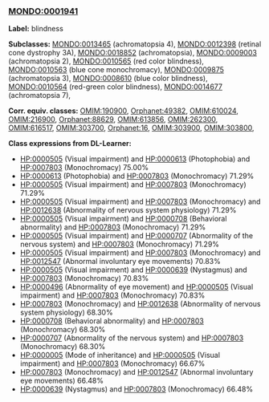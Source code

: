 
### [MONDO:0001941](http://purl.obolibrary.org/obo/MONDO_0001941)
**Label:** blindness

**Subclasses:** [MONDO:0013465](http://purl.obolibrary.org/obo/MONDO_0013465) (achromatopsia 4), [MONDO:0012398](http://purl.obolibrary.org/obo/MONDO_0012398) (retinal cone dystrophy 3A), [MONDO:0018852](http://purl.obolibrary.org/obo/MONDO_0018852) (achromatopsia), [MONDO:0009003](http://purl.obolibrary.org/obo/MONDO_0009003) (achromatopsia 2), [MONDO:0010565](http://purl.obolibrary.org/obo/MONDO_0010565) (red color blindness), [MONDO:0010563](http://purl.obolibrary.org/obo/MONDO_0010563) (blue cone monochromacy), [MONDO:0009875](http://purl.obolibrary.org/obo/MONDO_0009875) (achromatopsia 3), [MONDO:0008610](http://purl.obolibrary.org/obo/MONDO_0008610) (blue color blindness), [MONDO:0010564](http://purl.obolibrary.org/obo/MONDO_0010564) (red-green color blindness), [MONDO:0014677](http://purl.obolibrary.org/obo/MONDO_0014677) (achromatopsia 7), 

**Corr. equiv. classes:** [OMIM:190900](http://purl.obolibrary.org/obo/OMIM_190900), [Orphanet:49382](http://www.orpha.net/ORDO/Orphanet_49382), [OMIM:610024](http://purl.obolibrary.org/obo/OMIM_610024), [OMIM:216900](http://purl.obolibrary.org/obo/OMIM_216900), [Orphanet:88629](http://www.orpha.net/ORDO/Orphanet_88629), [OMIM:613856](http://purl.obolibrary.org/obo/OMIM_613856), [OMIM:262300](http://purl.obolibrary.org/obo/OMIM_262300), [OMIM:616517](http://purl.obolibrary.org/obo/OMIM_616517), [OMIM:303700](http://purl.obolibrary.org/obo/OMIM_303700), [Orphanet:16](http://www.orpha.net/ORDO/Orphanet_16), [OMIM:303900](http://purl.obolibrary.org/obo/OMIM_303900), [OMIM:303800](http://purl.obolibrary.org/obo/OMIM_303800), 

**Class expressions from DL-Learner:**

- [HP:0000505](http://purl.obolibrary.org/obo/HP_0000505) (Visual impairment) and [HP:0000613](http://purl.obolibrary.org/obo/HP_0000613) (Photophobia) and [HP:0007803](http://purl.obolibrary.org/obo/HP_0007803) (Monochromacy) 75.00%
- [HP:0000613](http://purl.obolibrary.org/obo/HP_0000613) (Photophobia) and [HP:0007803](http://purl.obolibrary.org/obo/HP_0007803) (Monochromacy) 71.29%
- [HP:0000505](http://purl.obolibrary.org/obo/HP_0000505) (Visual impairment) and [HP:0007803](http://purl.obolibrary.org/obo/HP_0007803) (Monochromacy) 71.29%
- [HP:0000505](http://purl.obolibrary.org/obo/HP_0000505) (Visual impairment) and [HP:0007803](http://purl.obolibrary.org/obo/HP_0007803) (Monochromacy) and [HP:0012638](http://purl.obolibrary.org/obo/HP_0012638) (Abnormality of nervous system physiology) 71.29%
- [HP:0000505](http://purl.obolibrary.org/obo/HP_0000505) (Visual impairment) and [HP:0000708](http://purl.obolibrary.org/obo/HP_0000708) (Behavioral abnormality) and [HP:0007803](http://purl.obolibrary.org/obo/HP_0007803) (Monochromacy) 71.29%
- [HP:0000505](http://purl.obolibrary.org/obo/HP_0000505) (Visual impairment) and [HP:0000707](http://purl.obolibrary.org/obo/HP_0000707) (Abnormality of the nervous system) and [HP:0007803](http://purl.obolibrary.org/obo/HP_0007803) (Monochromacy) 71.29%
- [HP:0000505](http://purl.obolibrary.org/obo/HP_0000505) (Visual impairment) and [HP:0007803](http://purl.obolibrary.org/obo/HP_0007803) (Monochromacy) and [HP:0012547](http://purl.obolibrary.org/obo/HP_0012547) (Abnormal involuntary eye movements) 70.83%
- [HP:0000505](http://purl.obolibrary.org/obo/HP_0000505) (Visual impairment) and [HP:0000639](http://purl.obolibrary.org/obo/HP_0000639) (Nystagmus) and [HP:0007803](http://purl.obolibrary.org/obo/HP_0007803) (Monochromacy) 70.83%
- [HP:0000496](http://purl.obolibrary.org/obo/HP_0000496) (Abnormality of eye movement) and [HP:0000505](http://purl.obolibrary.org/obo/HP_0000505) (Visual impairment) and [HP:0007803](http://purl.obolibrary.org/obo/HP_0007803) (Monochromacy) 70.83%
- [HP:0007803](http://purl.obolibrary.org/obo/HP_0007803) (Monochromacy) and [HP:0012638](http://purl.obolibrary.org/obo/HP_0012638) (Abnormality of nervous system physiology) 68.30%
- [HP:0000708](http://purl.obolibrary.org/obo/HP_0000708) (Behavioral abnormality) and [HP:0007803](http://purl.obolibrary.org/obo/HP_0007803) (Monochromacy) 68.30%
- [HP:0000707](http://purl.obolibrary.org/obo/HP_0000707) (Abnormality of the nervous system) and [HP:0007803](http://purl.obolibrary.org/obo/HP_0007803) (Monochromacy) 68.30%
- [HP:0000005](http://purl.obolibrary.org/obo/HP_0000005) (Mode of inheritance) and [HP:0000505](http://purl.obolibrary.org/obo/HP_0000505) (Visual impairment) and [HP:0007803](http://purl.obolibrary.org/obo/HP_0007803) (Monochromacy) 66.67%
- [HP:0007803](http://purl.obolibrary.org/obo/HP_0007803) (Monochromacy) and [HP:0012547](http://purl.obolibrary.org/obo/HP_0012547) (Abnormal involuntary eye movements) 66.48%
- [HP:0000639](http://purl.obolibrary.org/obo/HP_0000639) (Nystagmus) and [HP:0007803](http://purl.obolibrary.org/obo/HP_0007803) (Monochromacy) 66.48%


